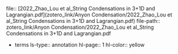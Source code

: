 file:: [2022_Zhao_Lou et al_String Condensations in 3+1D and Lagrangian.pdf](zotero_link/Anyon Condensation/2022_Zhao_Lou et al_String Condensations in 3+1D and Lagrangian.pdf)
file-path:: zotero_link/Anyon Condensation/2022_Zhao_Lou et al_String Condensations in 3+1D and Lagrangian.pdf

- terms
  ls-type:: annotation
  hl-page:: 1
  hl-color:: yellow